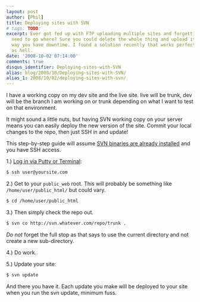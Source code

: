 ```yaml
---
layout: post
author: [Phil]
title: Deploying sites with SVN
# tags: TODO:
excerpt: Ever got fed up with FTP uploading multiple sites and forgetting which files
  need to go where? Sure you could delete the whole thing and upload it all, but that
  way you have downtime. I found a solution recently that works perfectly and is quick
  as hell.
date: '2008-10-02 07:14:00'
comments: true
disqus_identifier: Deploying-sites-with-SVN
alias: blog/2008/10/Deploying-sites-with-SVN/
alias_1: 2008/10/02/deploying-sites-with-svn/
---
```


I have a working copy on my dev site and the live site. live will be trunk, dev will be the branch I am working on or trunk depending on what I want to test on that environment.

It might sound a little nuts, but having SVN working copy on your server means you can easily deploy the new version of the site. Commit your local changes to the repo, then just SSH in and update!

This step-by-step guide will assume [SVN binaries are already installed](http://blog.andrewbeacock.com/2005/08/installing-subversion-svn-on-linux.html) and you have SSH access.

1.) [Log in via Putty or Terminal](http://intranet.cs.man.ac.uk/software/cs-ssh/cs-ssh-ref.php):

~~~bash
$ ssh user@yoursite.com
~~~

2.) Get to your `public_web` root. This will probably be something like `/home/user/public_html/` but could vary.

~~~bash
$ cd /home/user/public_html
~~~

3.) Then simply check the repo out.

~~~bash
$ svn co http://svn.whatever.com/repo/trunk .
~~~

_*Do not*_ forget the full stop as that says to use the current directory and not create a new sub-directory.

4.) Do work.

5.) Update your site:

~~~bash
$ svn update
~~~

And there you have it. Each update you make will be deployed to your site when you run the svn update, minimum fuss.
